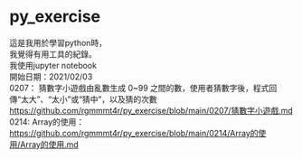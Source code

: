 # py_exercise   
這是我用於學習python時，  
我覺得有用工具的紀錄。    
我使用jupyter notebook    
開始日期：2021/02/03    
0207： 
猜數字小遊戲由亂數生成 0~99 之間的數，使用者猜數字後，程式回傳“太大”、“太小”或“猜中”，以及猜的次數   
https://github.com/rgmmmt4r/py_exercise/blob/main/0207/猜數字小遊戲.md  
0214:
Array的使用：https://github.com/rgmmmt4r/py_exercise/blob/main/0214/Array的使用/Array的使用.md   

